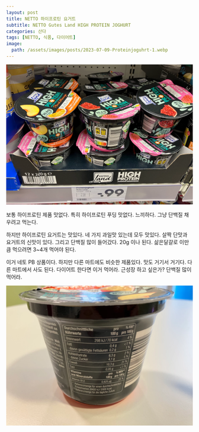 ```yaml
---
layout: post
title: NETTO 하이프로틴 요거트
subtitle: NETTO Gutes Land HIGH PROTEIN JOGHURT
categories: 산다
tags: [NETTO, 식품, 다이어트]
image:
  path: /assets/images/posts/2023-07-09-Proteinjoguhrt-1.webp
---
```


![Proteinjoguhrt](/assets/images/posts/2023-07-09-Proteinjoguhrt-1.webp)

보통 하이프로틴 제품 맛없다. 특히 하이프로틴 푸딩 맛없다. 느끼하다. 그냥 단백질 채우려고 먹는다.

하지만 하이프로틴 요거트는 맛있다. 네 가지 과일맛 있는데 모두 맛있다. 살짝 단맛과 요거트의 신맛이 있다. 그리고 단백질 많이 들어갔다. 20g 이나 된다. 삶은달걀로 이만큼 먹으려면 3~4개 먹어야 된다.

이거 네토 PB 상품이다. 하지만 다른 마트에도 비슷한 제품있다. 맛도 거기서 거기다. 다른 마트에서 사도 된다. 다이어트 한다면 이거 먹어라. 근성장 하고 싶은가? 단백질 많이 먹어라.

![Proteinjoguhrt](/assets/images/posts/2023-07-09-Proteinjoguhrt-2.webp)
